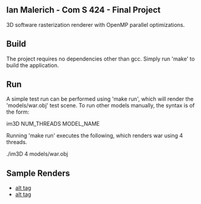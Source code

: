 ## Ian Malerich - Com S 424 - Final Project

3D software rasterization renderer with OpenMP parallel optimizations.

## Build

The project requires no dependencies other than gcc. Simply run 
'make' to build the application.

## Run

A simple test run can be performed using 'make run', which will
render the 'models/war.obj' test scene. To run other models manually,
the syntax is of the form:

im3D NUM_THREADS MODEL_NAME

Running 'make run' executes the following, which renders war using 4 threads. 

./im3D 4 models/war.obj

## Sample Renders

- [alt tag](https://raw.githubusercontent.com/imalerich/im3D/master/samples/war.png)
- [alt tag](https://raw.githubusercontent.com/imalerich/im3D/master/samples/dragon.png)
